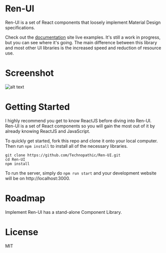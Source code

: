 # Ren-UI

Ren-UI is a set of React components that loosely implement Material Design specifications.

Check out the [documentation](http://renui.technopathic.me/) site live examples. It's still a work in progress, but you can see where it's going. The main difference between this library and most other UI libraries is the increased speed and reduction of resource use.

# Screenshot
![alt text](http://renui.technopathic.me/renui.png)

# Getting Started
I highly recommend you get to know ReactJS before diving into Ren-UI. Ren-UI is a set of React components so you will gain the most out of it by already knowing ReactJS and JavaScript.

To quickly get started, fork this repo and clone it onto your local computer. Then run `npm install` to install all of the necessary libraries.
```
git clone https://github.com/Technopathic/Ren-UI.git
cd Ren-UI
npm install
```
To run the server, simply do `npm run start` and your development website will be on http://localhost:3000.

# Roadmap
Implement Ren-UI has a stand-alone Component Library.

# License
MIT

